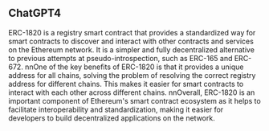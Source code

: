 ## ChatGPT4

ERC-1820 is a registry smart contract that provides a standardized way for smart contracts to discover and interact with other contracts and services on the Ethereum network. It is a simpler and fully decentralized alternative to previous attempts at pseudo-introspection, such as ERC-165 and ERC-672. nnOne of the key benefits of ERC-1820 is that it provides a unique address for all chains, solving the problem of resolving the correct registry address for different chains. This makes it easier for smart contracts to interact with each other across different chains. nnOverall, ERC-1820 is an important component of Ethereum's smart contract ecosystem as it helps to facilitate interoperability and standardization, making it easier for developers to build decentralized applications on the network.
